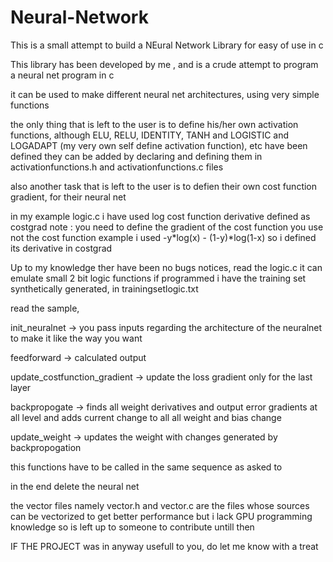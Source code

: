 # Neural-Network
This is a small attempt to build a NEural Network Library for easy of use in c

This library has been developed by me , and is a crude attempt to program a neural net program in c

it can be used to make different neural net architectures, using very simple functions



the only thing that is left to the user is to define his/her own activation functions, although ELU, RELU, IDENTITY, TANH and LOGISTIC and LOGADAPT (my very own self define activation function), etc have been defined they can be added by declaring and defining them in activationfunctions.h and activationfunctions.c files

also another task that is left to the user is to defien their own cost function gradient, for their neural net

in my example logic.c i have used log cost function derivative defined as costgrad
 note : you need to define the gradient of the cost function you use not the cost function
 example i used  -y*log(x) - (1-y)*log(1-x) 
 so i defined its derivative in costgrad

Up to my knowledge ther have been no bugs notices, read the logic.c it can emulate small 2 bit logic functions if programmed
i have the training set synthetically generated, in trainingsetlogic.txt

read the sample, 

init_neuralnet -> you pass inputs regarding the architecture of the neuralnet to make it like the way you want

feedforward -> calculated output

update_costfunction_gradient -> update the loss gradient only for the last layer

backpropogate -> finds all weight derivatives and output error gradients at all level and adds current change to all all weight and bias change

update_weight -> updates the weight with changes generated by backpropogation

this functions have to be called in the same sequence as asked to

in the end delete the neural net



 the vector files namely vector.h and vector.c are the files whose sources can be vectorized to get better performance
 but i lack GPU programming knowledge so is left up to someone to contribute untill then
 
 IF THE PROJECT was in anyway usefull to you, do let me know with a treat
